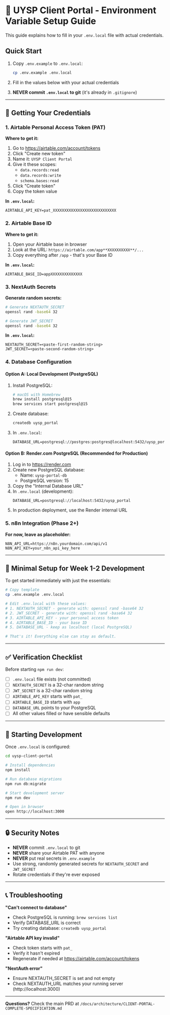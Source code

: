 # 🔐 UYSP Client Portal - Environment Variable Setup Guide

This guide explains how to fill in your `.env.local` file with actual credentials.

## Quick Start

1. Copy `.env.example` to `.env.local`:
   ```bash
   cp .env.example .env.local
   ```

2. Fill in the values below with your actual credentials

3. **NEVER commit `.env.local` to git** (it's already in `.gitignore`)

---

## 🔑 Getting Your Credentials

### 1. Airtable Personal Access Token (PAT)

**Where to get it:**
1. Go to https://airtable.com/account/tokens
2. Click "Create new token" 
3. Name it: `UYSP Client Portal`
4. Give it these scopes:
   - `data.records:read`
   - `data.records:write`
   - `schema.bases:read`
5. Click "Create token"
6. Copy the token value

**In `.env.local`:**
```
AIRTABLE_API_KEY=pat_XXXXXXXXXXXXXXXXXXXXXXXXXXXX
```

### 2. Airtable Base ID

**Where to get it:**
1. Open your Airtable base in browser
2. Look at the URL: `https://airtable.com/app**XXXXXXXXXX**/...`
3. Copy everything after `/app` - that's your Base ID

**In `.env.local`:**
```
AIRTABLE_BASE_ID=appXXXXXXXXXXXXXX
```

### 3. NextAuth Secrets

**Generate random secrets:**
```bash
# Generate NEXTAUTH_SECRET
openssl rand -base64 32

# Generate JWT_SECRET
openssl rand -base64 32
```

**In `.env.local`:**
```
NEXTAUTH_SECRET=<paste-first-random-string>
JWT_SECRET=<paste-second-random-string>
```

### 4. Database Configuration

#### Option A: Local Development (PostgreSQL)

1. Install PostgreSQL:
   ```bash
   # macOS with Homebrew
   brew install postgresql@15
   brew services start postgresql@15
   ```

2. Create database:
   ```bash
   createdb uysp_portal
   ```

3. In `.env.local`:
   ```
   DATABASE_URL=postgresql://postgres:postgres@localhost:5432/uysp_portal
   ```

#### Option B: Render.com PostgreSQL (Recommended for Production)

1. Log in to https://render.com
2. Create new PostgreSQL database:
   - Name: `uysp-portal-db`
   - PostgreSQL version: 15
3. Copy the "Internal Database URL"
4. In `.env.local` (development):
   ```
   DATABASE_URL=postgresql://localhost:5432/uysp_portal
   ```
5. In production deployment, use the Render internal URL

### 5. n8n Integration (Phase 2+)

**For now, leave as placeholder:**
```
N8N_API_URL=https://n8n.yourdomain.com/api/v1
N8N_API_KEY=your_n8n_api_key_here
```

---

## 📝 Minimal Setup for Week 1-2 Development

To get started immediately with just the essentials:

```bash
# Copy template
cp .env.example .env.local

# Edit .env.local with these values:
# 1. NEXTAUTH_SECRET - generate with: openssl rand -base64 32
# 2. JWT_SECRET - generate with: openssl rand -base64 32
# 3. AIRTABLE_API_KEY - your personal access token
# 4. AIRTABLE_BASE_ID - your base ID
# 5. DATABASE_URL - keep as localhost (local PostgreSQL)

# That's it! Everything else can stay as default.
```

---

## ✅ Verification Checklist

Before starting `npm run dev`:

- [ ] `.env.local` file exists (not committed)
- [ ] `NEXTAUTH_SECRET` is a 32-char random string
- [ ] `JWT_SECRET` is a 32-char random string
- [ ] `AIRTABLE_API_KEY` starts with `pat_`
- [ ] `AIRTABLE_BASE_ID` starts with `app`
- [ ] `DATABASE_URL` points to your PostgreSQL
- [ ] All other values filled or have sensible defaults

---

## 🚀 Starting Development

Once `.env.local` is configured:

```bash
cd uysp-client-portal

# Install dependencies
npm install

# Run database migrations
npm run db:migrate

# Start development server
npm run dev

# Open in browser
open http://localhost:3000
```

---

## 🔒 Security Notes

- **NEVER** commit `.env.local` to git
- **NEVER** share your Airtable PAT with anyone
- **NEVER** put real secrets in `.env.example`
- Use strong, randomly generated secrets for `NEXTAUTH_SECRET` and `JWT_SECRET`
- Rotate credentials if they're ever exposed

---

## 📞 Troubleshooting

**"Can't connect to database"**
- Check PostgreSQL is running: `brew services list`
- Verify DATABASE_URL is correct
- Try creating database: `createdb uysp_portal`

**"Airtable API key invalid"**
- Check token starts with `pat_`
- Verify it hasn't expired
- Regenerate if needed at https://airtable.com/account/tokens

**"NextAuth error"**
- Ensure NEXTAUTH_SECRET is set and not empty
- Check NEXTAUTH_URL matches your running server (http://localhost:3000)

---

**Questions?** Check the main PRD at `/docs/architecture/CLIENT-PORTAL-COMPLETE-SPECIFICATION.md`
